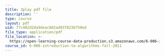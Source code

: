 ```yaml
---
title: 3play pdf file
description: ''
type: course
layout: pdf
uid: 77c402d2da9deac0d2ad937823b750ed
file_type: application/pdf
file_location: >-
  https://open-learning-course-data-production.s3.amazonaws.com/6-006-introduction-to-algorithms-fall-2011/77c402d2da9deac0d2ad937823b750ed_AfSk24UTFS8.pdf
course_id: 6-006-introduction-to-algorithms-fall-2011
---
```


